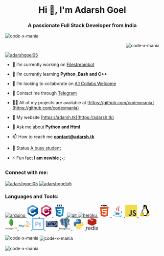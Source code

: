 <h1 align="center">Hi 👋, I'm Adarsh Goel</h1>
<h3 align="center">A passionate Full Stack Developer from India</h3>

<p align="left"> <img src="https://komarev.com/ghpvc/?username=code-x-mania&label=Profile%20views&color=0e75b6&style=flat" alt="code-x-mania" /> 
<p align="right"> <img src="https://komarev.com/ghpvc/?username=code-x-mania&label=Profile%20views&color=brightgreen&style=plastic" alt="code-x-mania" /> <p>

<p align="left"> <a href="https://twitter.com/adarshgoel05" target="blank"><img src="https://img.shields.io/twitter/follow/adarshgoel05?logo=twitter&style=for-the-badge" alt="adarshgoel05" /></a> </p>

- 🔭 I’m currently working on [Filestreambot](https://github.com/Code-X-Mania/filestreambot)

- 🌱 I’m currently learning **Python ,Bash and C++**

- 👯 I’m looking to collaborate on [All Collabs Welcome](https://t.me/codexmania)

- 🤝 Contact me through [Telegram](https://t.me/codexmania)

- 👨‍💻 All of my projects are available at [https://github.com/codexmania](https://github.com/codexmania)

- 📝 My website [https://adarsh.tk](https://adarsh.tk)

- 💬 Ask me about **Python and Html**

- 📫 How to reach me **contact@adarsh.tk**

- 📄 Status [A busy student](https://t.me/codexmania)

- ⚡ Fun fact **I am newbie ;-;**

<h3 align="left">Connect with me:</h3>
<p align="left">
<a href="https://twitter.com/adarshgoel05" target="blank"><img align="center" src="https://raw.githubusercontent.com/rahuldkjain/github-profile-readme-generator/master/src/images/icons/Social/twitter.svg" alt="adarshgoel05" height="30" width="40" /></a>
<a href="https://instagram.com/adarshgoelo5" target="blank"><img align="center" src="https://raw.githubusercontent.com/rahuldkjain/github-profile-readme-generator/master/src/images/icons/Social/instagram.svg" alt="adarshgoelo5" height="30" width="40" /></a>
</p>

<h3 align="left">Languages and Tools:</h3>
<p align="left"> <a href="https://www.arduino.cc/" target="_blank"> <img src="https://cdn.worldvectorlogo.com/logos/arduino-1.svg" alt="arduino" width="40" height="40"/> </a> <a href="https://www.cprogramming.com/" target="_blank"> <img src="https://raw.githubusercontent.com/devicons/devicon/master/icons/c/c-original.svg" alt="c" width="40" height="40"/> </a> <a href="https://www.w3schools.com/cpp/" target="_blank"> <img src="https://raw.githubusercontent.com/devicons/devicon/master/icons/cplusplus/cplusplus-original.svg" alt="cplusplus" width="40" height="40"/> </a> <a href="https://www.w3schools.com/css/" target="_blank"> <img src="https://raw.githubusercontent.com/devicons/devicon/master/icons/css3/css3-original-wordmark.svg" alt="css3" width="40" height="40"/> </a> <a href="https://git-scm.com/" target="_blank"> <img src="https://www.vectorlogo.zone/logos/git-scm/git-scm-icon.svg" alt="git" width="40" height="40"/> </a> <a href="https://heroku.com" target="_blank"> <img src="https://www.vectorlogo.zone/logos/heroku/heroku-icon.svg" alt="heroku" width="40" height="40"/> </a> <a href="https://www.w3.org/html/" target="_blank"> <img src="https://raw.githubusercontent.com/devicons/devicon/master/icons/html5/html5-original-wordmark.svg" alt="html5" width="40" height="40"/> </a> <a href="https://www.java.com" target="_blank"> <img src="https://raw.githubusercontent.com/devicons/devicon/master/icons/java/java-original.svg" alt="java" width="40" height="40"/> </a> <a href="https://developer.mozilla.org/en-US/docs/Web/JavaScript" target="_blank"> <img src="https://raw.githubusercontent.com/devicons/devicon/master/icons/javascript/javascript-original.svg" alt="javascript" width="40" height="40"/> </a> <a href="https://www.linux.org/" target="_blank"> <img src="https://raw.githubusercontent.com/devicons/devicon/master/icons/linux/linux-original.svg" alt="linux" width="40" height="40"/> </a> <a href="https://www.mongodb.com/" target="_blank"> <img src="https://raw.githubusercontent.com/devicons/devicon/master/icons/mongodb/mongodb-original-wordmark.svg" alt="mongodb" width="40" height="40"/> </a> <a href="https://www.mysql.com/" target="_blank"> <img src="https://raw.githubusercontent.com/devicons/devicon/master/icons/mysql/mysql-original-wordmark.svg" alt="mysql" width="40" height="40"/> </a> <a href="https://www.photoshop.com/en" target="_blank"> <img src="https://raw.githubusercontent.com/devicons/devicon/master/icons/photoshop/photoshop-line.svg" alt="photoshop" width="40" height="40"/> </a> <a href="https://www.php.net" target="_blank"> <img src="https://raw.githubusercontent.com/devicons/devicon/master/icons/php/php-original.svg" alt="php" width="40" height="40"/> </a> <a href="https://www.postgresql.org" target="_blank"> <img src="https://raw.githubusercontent.com/devicons/devicon/master/icons/postgresql/postgresql-original-wordmark.svg" alt="postgresql" width="40" height="40"/> </a> <a href="https://www.python.org" target="_blank"> <img src="https://raw.githubusercontent.com/devicons/devicon/master/icons/python/python-original.svg" alt="python" width="40" height="40"/> </a> <a href="https://redis.io" target="_blank"> <img src="https://raw.githubusercontent.com/devicons/devicon/master/icons/redis/redis-original-wordmark.svg" alt="redis" width="40" height="40"/> </a> </p>

<p><img align="left" src="https://github-readme-stats.vercel.app/api/top-langs?username=code-x-mania&show_icons=true&locale=en&layout=compact" alt="code-x-mania" /></p>

<p>&nbsp;<img align="center" src="https://github-readme-stats.vercel.app/api?username=code-x-mania&show_icons=true&locale=en" alt="code-x-mania" /></p>

<p><img align="center" src="https://github-readme-streak-stats.herokuapp.com/?user=code-x-mania&" alt="code-x-mania" /></p>
